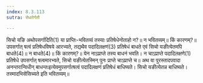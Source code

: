 ```yaml
---
index: 8.3.113
sutra: सेधतेर्गतौ

---
```

 सिचो यङि अथोपसर्गादिति(1) या प्राप्तिः-भवितव्यं तस्याः प्रतिषेधेनोताहो न?॥ न भवितव्यम्॥ किं कारणम्?॥ उपसर्गात् षत्वं प्रतिषेधविषये आरभ्यते, तद्यथैव पदादिलक्षणं(3) प्रतिषेधं बाधते एवं सिचो यङीत्येतमपि बाधते(4)॥ न बाधते(4)॥ किं कारणम्?॥ येन नाऽप्राप्ते तस्य बाधनं भवति। न चाऽप्राप्ते पदादिलक्षणे(1) प्रतिषेधे उपसर्गात् षत्वमारभ्यते, सिचो यङीत्येतस्मिन् पुनः प्राप्ते चाऽप्राप्ते च॥ अथ वा पुरस्तादपवादा अनन्तरान्विधीन् बाधन्तःइत्येवमुपसर्गात्षत्वं पदादिलक्षणं प्रतिषेधं बाधिष्यते। सिचो यङीत्येतन्न बाधिष्यते। तस्मादभिसेसिच्यते इति भवितव्यम्॥ 
